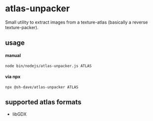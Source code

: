 # atlas-unpacker

Small utility to extract images from a texture-atlas (basically a reverse texture-packer).

## usage

#### manual

```
node bin/nodejs/atlas-unpacker.js ATLAS
```

#### via npx

```
npx @sh-dave/atlas-unpacker ATLAS
```

## supported atlas formats

- libGDX
